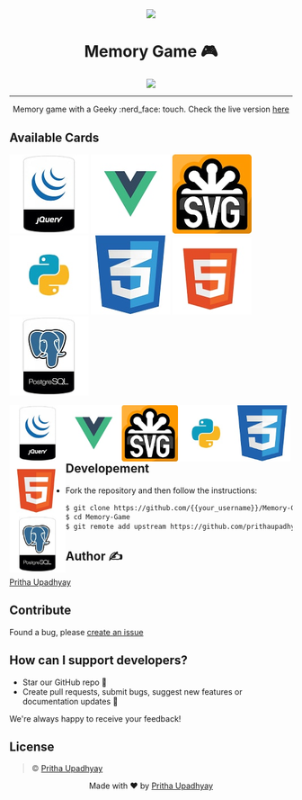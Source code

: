 <p align="center"><img src="image/memory.svg" align="center" width="150"></p>
<h1 align="center"> Memory Game  🎮 </h1>
<p align="center">
  <img href="https://github.com/prithaupadhyay/Memory-Game/blob/master/LICENSE" src="https://img.shields.io/github/license/mashape/apistatus.svg" align="center">
</p>
<hr>
<p align="center"> 
  Memory game with a Geeky :nerd_face: touch.
  Check the live version <a href="https://prithaupadhyay.github.io/Memory-Game/">here</a>
</p>

## Available Cards

![jQuery](https://raw.githubusercontent.com/prithaupadhyay/Memory-Game/master/image/image1.jpg)
![Vue.js](https://raw.githubusercontent.com/prithaupadhyay/Memory-Game/master/image/image2.jpg)
![SVG](https://raw.githubusercontent.com/prithaupadhyay/Memory-Game/master/image/image3.jpg)
![Python](https://raw.githubusercontent.com/prithaupadhyay/Memory-Game/master/image/image4.jpg)
![CSS3](https://raw.githubusercontent.com/prithaupadhyay/Memory-Game/master/image/image5.jpg)
![HTML5](https://raw.githubusercontent.com/prithaupadhyay/Memory-Game/master/image/image6.jpg)
![PostgreSQL](https://raw.githubusercontent.com/prithaupadhyay/Memory-Game/master/image/image7.jpg)

<p align="center">
  <img src="https://raw.githubusercontent.com/prithaupadhyay/Memory-Game/master/image/image1.jpg" width="100" style="width: 100px; float: left;" />
  <img src="https://raw.githubusercontent.com/prithaupadhyay/Memory-Game/master/image/image2.jpg" width="100" style="width: 100px; float: left;" />
  <img src="https://raw.githubusercontent.com/prithaupadhyay/Memory-Game/master/image/image3.jpg" width="100" style="width: 100px; float: left;" />
  <img src="https://raw.githubusercontent.com/prithaupadhyay/Memory-Game/master/image/image4.jpg" width="100" style="width: 100px; float: left;" />
  <img src="https://raw.githubusercontent.com/prithaupadhyay/Memory-Game/master/image/image5.jpg" width="100" style="width: 100px; float: left;" />
  <img src="https://raw.githubusercontent.com/prithaupadhyay/Memory-Game/master/image/image6.jpg" width="100" style="width: 100px; float: left;" />
  <img src="https://raw.githubusercontent.com/prithaupadhyay/Memory-Game/master/image/image7.jpg" width="100" style="width: 100px; float: left; clear: left;" />
</p>



## Developement
- Fork the repository and then follow the instructions:

```sh
$ git clone https://github.com/{{your_username}}/Memory-Game.git
$ cd Memory-Game
$ git remote add upstream https://github.com/prithaupadhyay/Memory-Game.git
```

## Author ✍️
[Pritha Upadhyay](https://github.com/prithaupadhyay)

## Contribute
Found a bug, please [create an issue](https://github.com/prithaupadhyay/Memory-Game/issues/new)

## How can I support developers?

- Star our GitHub repo 🌟
- Create pull requests, submit bugs, suggest new features or documentation updates 🔧

We're always happy to receive your feedback!

## License

> © [Pritha Upadhyay](https://github.com/prithaupadhyay)

<p align="center"> Made with ❤ by <a href="https://github.com/prithaupadhyay">Pritha Upadhyay</a></p>
